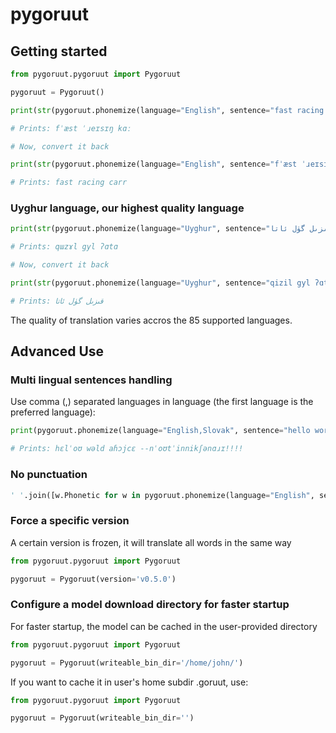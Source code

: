 # pygoruut

## Getting started

```python
from pygoruut.pygoruut import Pygoruut

pygoruut = Pygoruut()

print(str(pygoruut.phonemize(language="English", sentence="fast racing car")))

# Prints: fˈæst ˈɹeɪsɪŋ kɑː

# Now, convert it back

print(str(pygoruut.phonemize(language="English", sentence="fˈæst ˈɹeɪsɪŋ kɑː", is_reverse=True)))

# Prints: fast racing carr

```

### Uyghur language, our highest quality language

```python
print(str(pygoruut.phonemize(language="Uyghur", sentence="قىزىل گۈل ئاتا")))

# Prints: qɯzɤl gyl ʔɑtɑ

# Now, convert it back

print(str(pygoruut.phonemize(language="Uyghur", sentence="qizil gyl ʔɑtɑ", is_reverse=True)))

# Prints: قىزىل گۈل ئاتا

```

The quality of translation varies accros the 85 supported languages.

## Advanced Use

### Multi lingual sentences handling

Use comma (,) separated languages in language (the first language is the preferred language):

```python
print(pygoruut.phonemize(language="English,Slovak", sentence="hello world ahojte not-in-dictionary!!!!"))

# Prints: hɛlˈoʊ wəld aɦɔjcɛ --nˈoʊtˈinnikʃənɑɹɪ!!!!
```

### No punctuation

```python
' '.join([w.Phonetic for w in pygoruut.phonemize(language="English", sentence="hello world!!!!").Words])
```

### Force a specific version

A certain version is frozen, it will translate all words in the same way

```python
from pygoruut.pygoruut import Pygoruut

pygoruut = Pygoruut(version='v0.5.0')

```

### Configure a model download directory for faster startup

For faster startup, the model can be cached in the user-provided directory

```python
from pygoruut.pygoruut import Pygoruut

pygoruut = Pygoruut(writeable_bin_dir='/home/john/')
```

If you want to cache it in user's home subdir .goruut, use:

```python
from pygoruut.pygoruut import Pygoruut

pygoruut = Pygoruut(writeable_bin_dir='')
```
